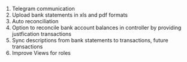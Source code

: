 1. Telegram communication
2. Upload bank statements in xls and pdf formats
3. Auto reconciliation
4. Option to reconcile bank account balances in controller by providing justfication transactions
5. Sync descriptions from bank statements to transactions, future transactions
6. Improve Views for roles